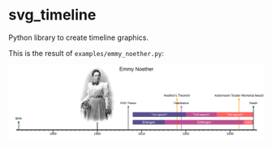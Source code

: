 # svg_timeline

Python library to create timeline graphics.

This is the result of `examples/emmy_noether.py`:

![a timeline of Emmy Noether's life](docs/emmy_noether.svg)
